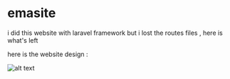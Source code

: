 # emasite
i did this website with laravel framework but i lost the routes files , here is what's left

here is the website design :

![alt text](https://pre00.deviantart.net/d3ea/th/pre/i/2018/068/4/2/web_design_2_by_otmanemajid-dc5dhjl.png)
